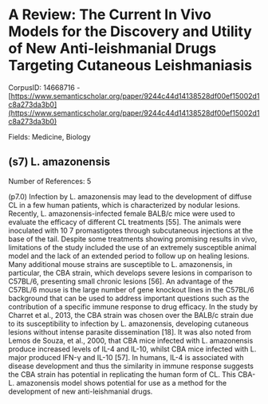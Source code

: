# A Review: The Current In Vivo Models for the Discovery and Utility of New Anti-leishmanial Drugs Targeting Cutaneous Leishmaniasis

CorpusID: 14668716 - [https://www.semanticscholar.org/paper/9244c44d14138528df00ef15002d1c8a273da3b0](https://www.semanticscholar.org/paper/9244c44d14138528df00ef15002d1c8a273da3b0)

Fields: Medicine, Biology

## (s7) L. amazonensis
Number of References: 5

(p7.0) Infection by L. amazonensis may lead to the development of diffuse CL in a few human patients, which is characterized by nodular lesions. Recently, L. amazonensis-infected female BALB/c mice were used to evaluate the efficacy of different CL treatments [55]. The animals were inoculated with 10 7 promastigotes through subcutaneous injections at the base of the tail. Despite some treatments showing promising results in vivo, limitations of the study included the use of an extremely susceptible animal model and the lack of an extended period to follow up on healing lesions. Many additional mouse strains are susceptible to L. amazonensis, in particular, the CBA strain, which develops severe lesions in comparison to C57BL/6, presenting small chronic lesions [56]. An advantage of the C57BL/6 mouse is the large number of gene knockout lines in the C57BL/6 background that can be used to address important questions such as the contribution of a specific immune response to drug efficacy. In the study by Charret et al., 2013, the CBA strain was chosen over the BALB/c strain due to its susceptibility to infection by L. amazonensis, developing cutaneous lesions without intense parasite dissemination [18]. It was also noted from Lemos de Souza, et al., 2000, that CBA mice infected with L. amazonensis produce increased levels of IL-4 and IL-10, whilst CBA mice infected with L. major produced IFN-γ and IL-10 [57]. In humans, IL-4 is associated with disease development and thus the similarity in immune response suggests the CBA strain has potential in replicating the human form of CL. This CBA-L. amazonensis model shows potential for use as a method for the development of new anti-leishmanial drugs.
